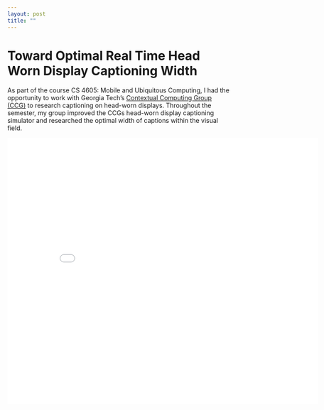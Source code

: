 ```yaml
---
layout: post
title: ""
---
```


# Toward Optimal Real Time Head Worn Display Captioning Width

As part of the course CS 4605: Mobile and Ubiquitous Computing, I had the opportunity to work with Georgia Tech’s [Contextual Computing Group (CCG)](https://gvu.gatech.edu/research/labs/contextual-computing-group) to research captioning on head-worn displays. Throughout the semester, my group improved the CCGs head-worn display captioning simulator and researched the optimal width of captions within the visual field. 
 
<embed src="./mucpaper.pdf" width="700" height="600" type="application/pdf">

 